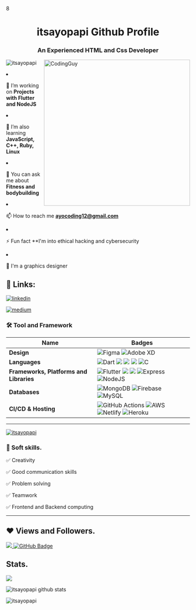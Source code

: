 8<h1 align="center">itsayopapi Github Profile</h1>
<h3 align="center">An Experienced HTML and Css Developer</h3>
<img align= "right" alt="CodingGuy" width="400" src="https://cdn.dribbble.com/users/1162077/screenshots/3848914/media/320984a9ca58b3c73274c9259ecf6de8.gif">

<p align="left"> <img src="https://komarev.com/ghpvc/?username=itsayopapi&label=Profile%20views&color=0e75b6&style=flat" alt="itsayopapi" /> </p>

<p 


- 🔭 I’m working on **Projects with Flutter and NodeJS**

- 🌱 I’m also learning **JavaScript, C++, Ruby, Linux**

- 💬 You can ask me about **Fitness and bodybuilding**

- 📫 How to reach me **ayocoding12@gmail.com**

- ⚡ Fun fact **I'm into ethical hacking and cybersecurity 

- 🔭 I'm a graphics designer 
 
 ## 🔗 Links:
[![linkedin](https://img.shields.io/badge/linkedin-0A66C2?style=for-the-badge&logo=linkedin&logoColor=white)](https://www.linkedin.com/in/https://www.linkedin.com/in//AyoHassan)

[![medium](https://img.shields.io/badge/medium-fff?style=for-the-badge&logo=medium&logoColor=black)](https://medium.com/ayocoding12)

### 🛠 Tool and Framework

Name | Badges
--- | --- 
**Design**  |  ![Figma](https://img.shields.io/badge/figma-%23F24E1E.svg?style=for-the-badge&logo=figma&logoColor=white) ![Adobe XD](https://img.shields.io/badge/Adobe%20XD-470137?style=for-the-badge&logo=Adobe%20XD&logoColor=#FF61F6)
**Languages**  |  ![Dart](https://img.shields.io/badge/dart-%230175C2.svg?style=for-the-badge&logo=dart&logoColor=white) <img src="https://img.shields.io/badge/JavaScript-323330?style=for-the-badge&logo=javascript&logoColor=F7DF1E" /> <img src="https://img.shields.io/badge/CSS3-1572B6?style=for-the-badge&logo=css3&logoColor=white" /> <img src="https://img.shields.io/badge/HTML5-E34F26?style=for-the-badge&logo=html5&logoColor=white" /> ![C](https://img.shields.io/badge/c-%2300599C.svg?style=for-the-badge&logo=c&logoColor=white)
**Frameworks, Platforms and Libraries** | ![Flutter](https://img.shields.io/badge/Flutter-%2302569B.svg?style=for-the-badge&logo=Flutter&logoColor=white) <img src="https://img.shields.io/badge/Bootstrap-563D7C?style=for-the-badge&logo=bootstrap&logoColor=white" /> <img src="https://img.shields.io/badge/React-20232A?style=for-the-badge&logo=react&logoColor=61DAFB" /> ![Express](https://img.shields.io/badge/Express-000?style=for-the-badge&logo=express&logoColor=white) ![NodeJS](https://img.shields.io/badge/node.js-6DA55F?style=for-the-badge&logo=node.js&logoColor=white)
**Databases**  | ![MongoDB](https://img.shields.io/badge/MongoDB-%234ea94b.svg?style=for-the-badge&logo=mongodb&logoColor=white) ![Firebase](https://img.shields.io/badge/firebase-%23039BE5.svg?style=for-the-badge&logo=firebase) ![MySQL](https://img.shields.io/badge/mysql-%2300f.svg?style=for-the-badge&logo=mysql&logoColor=white)
**CI/CD & Hosting**   | ![GitHub Actions](https://img.shields.io/badge/github%20actions-%232671E5.svg?style=for-the-badge&logo=githubactions&logoColor=white) ![AWS](https://img.shields.io/badge/AWS-%23FF9900.svg?style=for-the-badge&logo=amazon-aws&logoColor=white) ![Netlify](https://img.shields.io/badge/netlify-%23000000.svg?style=for-the-badge&logo=netlify&logoColor=#00C7B7) ![Heroku](https://img.shields.io/badge/heroku-%23430098.svg?style=for-the-badge&logo=heroku&logoColor=white)
</p> 

<hr>

<p align="left"> <a href="https://github.com/ryo-ma/github-profile-trophy"><img src="https://github-profile-trophy.vercel.app/?username=itsayopapi" alt="itsayopapi" /></a> </p>

### 👔 Soft skills.

✅ Creativity

✅ Good communication skills

✅ Problem solving

✅ Teamwork

✅ Frontend and Backend computing

<hr>

## ❤ Views and Followers.

<a href="https://github.com/itsayopapi/github-profile-views-counter">
    <img src="https://komarev.com/ghpvc/?username=itsayopapi">
</a>
<a href="https://github.com/itsayopapi?tab=followers"><img src="https://img.shields.io/github/followers/itsayopapi?label=Followers&style=social" alt="GitHub Badge"></a>


 <br>
 
 
 ## Stats.
 <p><img align="center" src="https://github-readme-stats.vercel.app/api/top-langs/?username=itsayopapi&layout=compact&theme=dark&hide_border=false" /></p>
<p><img align="center" src="https://github-readme-stats.vercel.app/api?username=itsayopapi&show_icons=true&include_all_commits=true&count_private=true&layout=compact&theme=dark&hide_border=false&border_radius=2&hide=contribs" alt="itsayopapi github stats" /></p>

<p><img align="center" src="https://github-readme-streak-stats.herokuapp.com/?user=itsayopapi&theme=dark" alt="itsayopapi" /></p>
<br/>

<!-- > <a href="https://github.com/itsayopapi/github-readme-activity-graph"><img alt="itsayopapi' Activity Graph" src="https://activity-graph.herokuapp.com/graph?username=itsayopapi&bg_color=0D1117&color=5BCDEC&line=5BCDEC&point=FFFFFF&hide_border=true" /></a> -->

<br/>

<!---
itsayopapi/itsayopapi is a ✨ special ✨ repository because its `README.md` (this file) appears on your GitHub profile.
You can click the Preview link to take a look at your changes.
--->
